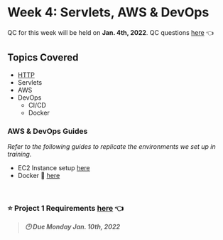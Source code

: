 # Week 4: Servlets, AWS & DevOps
QC for this week will be held on **Jan. 4th, 2022**. QC questions [here](https://github.com/211129-Enterprise/demos/blob/main/4-servlets-devops/qc-questions.md) 👈

## Topics Covered
- [HTTP](https://github.com/211129-Enterprise/demos/blob/main/4-servlets-devops/notes/http.md)
- Servlets
- AWS
- DevOps
  - CI/CD
  - Docker

### AWS & DevOps Guides
*Refer to the following guides to replicate the environments we set up in training.* 

- EC2 Instance setup [here](https://github.com/210823-Enterprise/demos/blob/main/week4/devops/ec2-setup-guide.sh)
- Docker 🐳 [here](https://github.com/210823-Enterprise/demos/blob/main/week4/devops/docker.md)

<br>

### :star: Project 1 Requirements [here](https://github.com/211129-Enterprise/demos/tree/main/4-servlets-devops/project-1) 👈
>***:clock2: Due Monday Jan. 10th, 2022***
